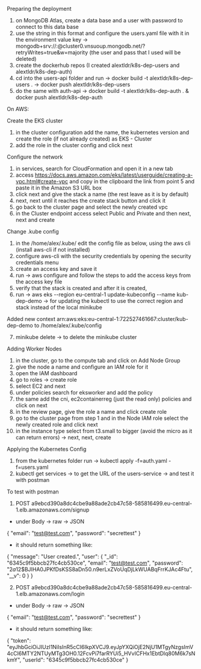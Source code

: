 Preparing the deployment 

1. on MongoDB Atlas, create a data base and a user with password to connect to this data base
2. use the string in this format and configure the users.yaml file with it in the environment value key -> mongodb+srv://<username>:<password>@cluster0.vnsuoup.mongodb.net/?retryWrites=true&w=majority (the user and pass that I used will be deleted)
3. create the dockerhub repos (I created alextldr/k8s-dep-users and alextldr/k8s-dep-auth)
4. cd into the users-api folder and run -> docker build -t alextldr/k8s-dep-users . -> docker push alextldr/k8s-dep-users
5. do the same with auth-api -> docker build -t alextldr/k8s-dep-auth . & docker push alextldr/k8s-dep-auth

On AWS:

Create the EKS cluster

1. in the cluster configuration add the name, the kubernetes version and create the role (if not already created) as EKS - Cluster 
2. add the role in the cluster config and click next

Configure the network

1. in services, search for CloudFormation and open it in a new tab
2. access https://docs.aws.amazon.com/eks/latest/userguide/creating-a-vpc.html#create-vpc and copy in the clipboard the link from point 5 and paste it in the Amazon S3 URL box
3. click next and give the stack a name (the rest leave as it is by default)
4. next, next until it reaches the create stack button and click it
5. go back to the cluster page and select the newly created vpc
6. in the Cluster endpoint access select Public and Private and then next, next and create

Change .kube config

1. in the /home/alex/.kube/ edit the config file as below, using the aws cli (install aws-cli if not installed)
2. configure aws-cli with the security credentials by opening the security credentials menu
3. create an access key and save it
4. run -> aws configure and follow the steps to add the access keys from the access key file
5. verify that the stack is created and after it is created,
6. run -> aws  eks --region eu-central-1 update-kubeconfig --name kub-dep-demo -> for updating the kubectl to use the correct region and stack instead of the local minikube

Added new context arn:aws:eks:eu-central-1:722527461667:cluster/kub-dep-demo to /home/alex/.kube/config

7. minikube delete -> to delete the minikube cluster

Adding Worker Nodes

1. in the cluster, go to the compute tab and click on Add Node Group
2. give the node a name and configure an IAM role for it
3. open the IAM dashboard
4. go to roles -> create role
5. select EC2 and next
6. under policies search for eksworker and add the policy
7. the same add the cni, ec2containerreg (just the read only) policies and click on next
8. in the review page, give the role a name and click create role
9. go to the cluster page from step 1 and in the Node IAM role select the newly created role and click next
10. in the instance type select from t3.small to bigger (avoid the micro as it can return errors) -> next, next, create

Applying the Kubernetes Config

1. from the kubernetes folder run -> kubectl apply -f=auth.yaml -f=users.yaml
2. kubectl get services -> to get the URL of the users-service -> and test it with postman

To test with postman

1. POST a9ebcd390a8dc4cbe9a88ade2cb47c58-585816499.eu-central-1.elb.amazonaws.com/signup
- under Body -> raw -> JSON

{
    "email": "test@test.com",
    "password": "secrettest"
}

- it should return something like:

{
    "message": "User created.",
    "user": {
        "_id": "6345c9f5bbcb27fc4cb530ce",
        "email": "test@test.com",
        "password": "$2a$12$BJIHA0JPKfDsKSS8aDn50.n9erLxZVoUqDjLkWUABqFrrKJAc4Ftu",
        "__v": 0
    }
}

2. POST a9ebcd390a8dc4cbe9a88ade2cb47c58-585816499.eu-central-1.elb.amazonaws.com/login
- under Body -> raw -> JSON

{
    "email": "test@test.com",
    "password": "secrettest"
}

- it should return something like:

{
    "token": "eyJhbGciOiJIUzI1NiIsInR5cCI6IkpXVCJ9.eyJpYXQiOjE2NjU1MTgyNzgsImV4cCI6MTY2NTUyMTg3OH0.12FcvPi7farRYUi5_HVvICFHx1EbtDlq80M6k7sNkmY",
    "userId": "6345c9f5bbcb27fc4cb530ce"
}